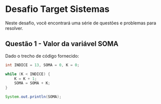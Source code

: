 # Desafio Target Sistemas

Neste desafio, você encontrará uma série de questões e problemas para resolver.

## Questão 1 - Valor da variável SOMA

Dado o trecho de código fornecido:

```java
int INDICE = 13, SOMA = 0, K = 0;

while (K < INDICE) {
    K = K + 1;
    SOMA = SOMA + K;
}

System.out.println(SOMA);
